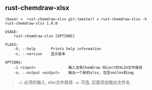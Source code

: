 ## rust-chemdraw-xlsx

```
(base) ➜  rust-chemdraw-xlsx git:(master) ✗ rust-chemdraw-xlsx -h
rust-chemdraw-xlsx 1.0.0

USAGE:
    rust-chemdraw-xlsx [OPTIONS]

FLAGS:
    -h, --help       Prints help information
    -v, --version    显示版本

OPTIONS:
    -i <input>               输入含有ChemDraw Object的XLSX文件路径
    -o, --output <output>    输出一个新的xlsx, 包含smiles和img
```


> `-i`: 必须的输入, xlsx文件路径
> `-o`: 可选, 后面添加输出文件名